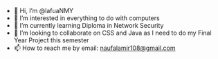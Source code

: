 - 👋 Hi, I’m @lafuaNMY
- 👀 I’m interested in everything to do with computers
- 🌱 I’m currently learning Diploma in Network Security
- 💞️ I’m looking to collaborate on CSS and Java as I need to do my Final Year Project this semester
- 📫 How to reach me by email: naufalamir108@gmail.com

<!---
lafuaNMY/lafuaNMY is a ✨ special ✨ repository because its `README.md` (this file) appears on your GitHub profile.
You can click the Preview link to take a look at your changes.
--->
